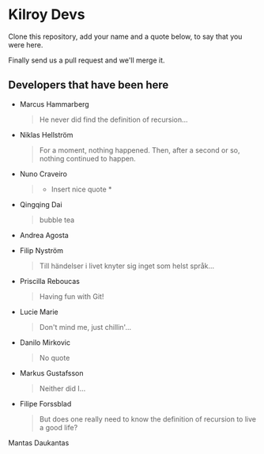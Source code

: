 # Kilroy Devs

Clone this repository, add your name and a quote below, to say that you were here.

Finally send us a pull request and we'll merge it.

## Developers that have been here

- Marcus Hammarberg
  > He never did find the definition of recursion...
- Niklas Hellström
  > For a moment, nothing happened. Then, after a second or so, nothing continued to happen.
- Nuno Craveiro
  > * Insert nice quote *
- Qingqing Dai
  > bubble tea
- Andrea Agosta
- Filip Nyström
  > Till händelser i livet knyter sig inget som helst språk...
- Priscilla Reboucas  
  > Having fun with Git!
- Lucie Marie
  > Don't mind me, just chillin'...
- Danilo Mirkovic
  > No quote
- Markus Gustafsson
  > Neither did I...

- Filipe Forssblad
  > But does one really need to know the definition of recursion to live a good life?

Mantas Daukantas
